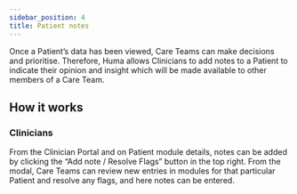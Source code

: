 ```yaml
---
sidebar_position: 4
title: Patient notes
---
```


Once a Patient’s data has been viewed, Care Teams can make decisions and prioritise. Therefore, Huma allows Clinicians to add notes to a Patient to indicate their opinion and insight which will be made available to other members of a Care Team.

## How it works

### Clinicians

From the Clinician Portal and on Patient module details, notes can be added by clicking the “Add note / Resolve Flags” button in the top right. From the modal, Care Teams can review new entries in modules for that particular Patient and resolve any flags, and here notes can be entered.
